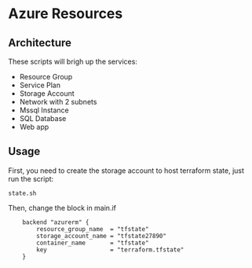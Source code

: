 # Azure Resources

## Architecture

These scripts will brigh up the services:

* Resource Group
* Service Plan
* Storage Account
* Network with 2 subnets
* Mssql Instance
* SQL Database
* Web app

## Usage

First, you need to create the storage account to host terraform state, just run the script:

```
state.sh
```

Then, change the block in main.if

```
    backend "azurerm" {
        resource_group_name  = "tfstate"
        storage_account_name = "tfstate27890"
        container_name       = "tfstate"
        key                  = "terraform.tfstate"
    }
```